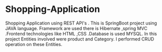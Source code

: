 # Shopping-Application
Shopping Application using REST API's . This is  SpringBoot project using JAVA language. Framework are used there is Hibernate ,spring MVC .Frontend technologies like HTML ,CSS .Database is used MYSQL. In this project Entities involved were product and Category. I performed CRUD operation on these Entities.
